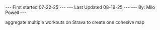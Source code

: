 --- First started 07-22-25 ---
--- Last Updated 08-19-25 ---
--- By: Milo Powell ---


aggregate multiple workouts on Strava to create one cohesive map
